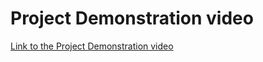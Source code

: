 # Project Demonstration video

[Link to the Project Demonstration video](https://drive.google.com/file/d/19UMo2kqJVJLQD_LR1c05NfoclqZ7r-6u/view?usp=sharing)
